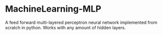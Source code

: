 # MachineLearning-MLP
A feed forward multi-layered perceptron neural network implemented from scratch in python. Works with any amount of hidden layers.
